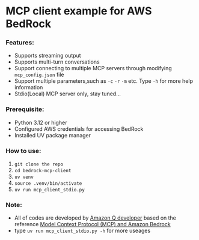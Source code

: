 # MCP client example for AWS BedRock  

### Features:  
* Supports streaming output
* Supports multi-turn conversations    
* Support connecting to multiple MCP servers through modifying `mcp_config.json` file  
* Support multiple parameters,such as `-c` `-r` `-m` etc. Type `-h` for more help information  
* Stdio(Local) MCP server only, stay tuned...

### Prerequisite:  
* Python 3.12 or higher  
* Configured AWS credentials for accessing BedRock  
* Installed UV package manager  

### How to use:
1. `git clone the repo`  
2. `cd bedrock-mcp-client  `
3. `uv venv`  
4. `source .venv/bin/activate ` 
5. `uv run mcp_client_stdio.py`  

### Note:
* All of codes are developed by [Amazon Q developer](https://aws.amazon.com/q/developer/build/?trk=e7e88218-8649-422c-8f4c-2af954cf1e1a&sc_channel=ps&ef_id=CjwKCAjwz_bABhAGEiwAm-P8YavEE_r3ZpddJGDH4jIBBW4qfzFheIUlq70fskbqh4uUx7-mmdyMahoCx7QQAvD_BwE:G:s&s_kwcid=AL!4422!3!698165432143!e!!g!!amazon%20q%20developer!21048268275!168533076464&gad_campaignid=21048268275&gbraid=0AAAAADjHtp9gARQnJTW0BUqu5Vq1CU6hI&gclid=CjwKCAjwz_bABhAGEiwAm-P8YavEE_r3ZpddJGDH4jIBBW4qfzFheIUlq70fskbqh4uUx7-mmdyMahoCx7QQAvD_BwE) based on the reference [Model Context Protocol (MCP) and Amazon Bedrock](https://community.aws/content/2uFvyCPQt7KcMxD9ldsJyjZM1Wp/model-context-protocol-mcp-and-amazon-bedrock?lang=en)    
* type `uv run mcp_client_stdio.py -h` for more useages



